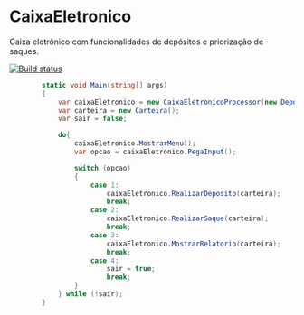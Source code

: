 # CaixaEletronico
Caixa eletrônico com funcionalidades de depósitos e priorização de saques. 


[![Build status](https://ci.appveyor.com/api/projects/status/wxas2xaritwo9q78/branch/master?svg=true)](https://ci.appveyor.com/project/mateusggeracino/caixaeletronico/branch/master)


```cs
        static void Main(string[] args)
        {
            var caixaEletronico = new CaixaEletronicoProcessor(new Depositar(), new Sacar(), new Relatorio());
            var carteira = new Carteira();
            var sair = false;

            do{
                caixaEletronico.MostrarMenu();
                var opcao = caixaEletronico.PegaInput();

                switch (opcao)
                {
                    case 1:
                        caixaEletronico.RealizarDeposito(carteira);
                        break;
                    case 2:
                        caixaEletronico.RealizarSaque(carteira);
                        break;
                    case 3:
                        caixaEletronico.MostrarRelatorio(carteira);
                        break;
                    case 4:
                        sair = true;
                        break;
                }
            } while (!sair);
        }
```
